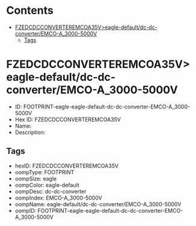 



Contents
========

* [FZEDCDCCONVERTEREMCOA35V>eagle-default/dc-dc-converter/EMCO-A_3000-5000V](#fzedcdcconverteremcoa35veagle-defaultdc-dc-converteremco-a_3000-5000v)
	* [Tags](#tags)

# FZEDCDCCONVERTEREMCOA35V>eagle-default/dc-dc-converter/EMCO-A_3000-5000V

- ID: FOOTPRINT-eagle-eagle-default-dc-dc-converter-EMCO-A_3000-5000V
- Hex ID: FZEDCDCCONVERTEREMCOA35V
- Name: 
- Description: 

## Tags

- hexID: FZEDCDCCONVERTEREMCOA35V
- oompType: FOOTPRINT
- oompSize: eagle
- oompColor: eagle-default
- oompDesc: dc-dc-converter
- oompIndex: EMCO-A_3000-5000V
- oompName: eagle-default/dc-dc-converter/EMCO-A_3000-5000V
- oompID: FOOTPRINT-eagle-eagle-default-dc-dc-converter-EMCO-A_3000-5000V
